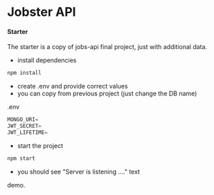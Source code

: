# Jobster API

#### Starter

The starter is a copy of jobs-api final project, just with additional data.


- install dependencies

```sh
npm install
```

- create .env and provide correct values
- you can copy from previous project (just change the DB name)

.env

```js
MONGO_URI=
JWT_SECRET=
JWT_LIFETIME=
```

- start the project

```sh
npm start
```

- you should see "Server is listening ...." text

demo.











 








  

  

 






 



  
